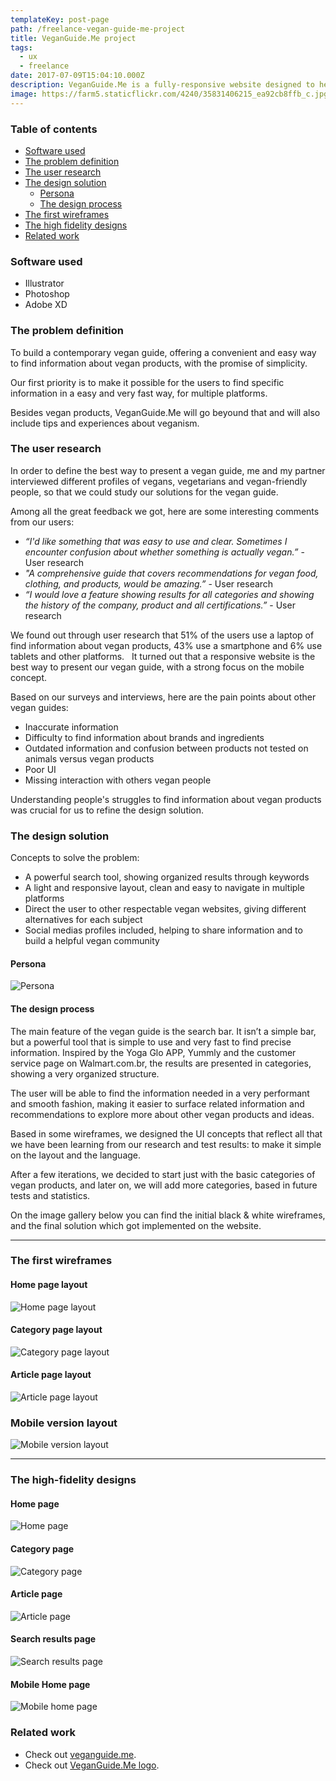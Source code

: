 ```yaml
---
templateKey: post-page
path: /freelance-vegan-guide-me-project
title: VeganGuide.Me project
tags:
  - ux
  - freelance
date: 2017-07-09T15:04:10.000Z
description: VeganGuide.Me is a fully-responsive website designed to help saving animals lives through sharing knowledge, tips and guiding your vegan shopping experience, featuring a blazing-fast search bar.
image: https://farm5.staticflickr.com/4240/35831406215_ea92cb8ffb_c.jpg
---
```


### Table of contents

- [Software used](#software-used)
- [The problem definition](#the-problem-definition)
- [The user research](#the-user-research)
- [The design solution](#the-design-solution)
  - [Persona](#persona)
  - [The design process](#the-design-process)
- [The first wireframes](#the-first-wireframes)
- [The high fidelity designs](#the-high-fidelity-designs)
- [Related work](#related-work)

<a id="software-used"></a>
### Software used
- Illustrator
- Photoshop
- Adobe XD

<a id="the-problem-definition"></a>
### The problem definition 

To build a contemporary vegan guide, offering a convenient and easy way to find information about vegan products, with the promise of simplicity. 

Our first priority is to make it possible for the users to find specific information in a easy and very fast way, for multiple platforms.  

Besides vegan products, VeganGuide.Me will go beyound that and will also include tips and experiences about veganism. 

<a id="the-user-research"></a>
### The user research

In order to define the best way to present a vegan guide, me and my partner interviewed different profiles of vegans,  vegetarians and vegan-friendly people, so that we could study our solutions for the vegan guide.

Among all the great feedback we got, here are some interesting comments from our users:

- *“I'd like something that was easy to use and clear. Sometimes I encounter confusion about whether something is actually vegan.”* - User research 
- *"A comprehensive guide that covers recommendations for vegan food, clothing, and products, would be amazing.”* - User research
- *“I would love a feature showing results for all categories and showing the history of the company, product and all certifications.”* - User research

We found out through user research that 51% of the users use a laptop of find information about vegan products, 43% use a smartphone and 6% use tablets and other platforms.
  
It turned out that a responsive website is the best way to present our vegan guide, with a strong focus on the mobile concept.  

Based on our surveys and interviews, here are the pain points about other vegan guides:

- Inaccurate information
- Difficulty to find information about brands and ingredients
- Outdated information and confusion between products not tested on animals versus vegan products
- Poor UI 
- Missing interaction with others vegan people

Understanding people's struggles to find information about vegan products was crucial for us to refine the design solution.

<a id="the-design-solution"></a>
### The design solution

Concepts to solve the problem: 

- A powerful search tool, showing organized results through keywords
- A light and responsive layout, clean and easy to navigate in multiple platforms
- Direct the user to other respectable vegan websites, giving different alternatives for each subject
- Social medias profiles included, helping to share information and to build a helpful vegan community

<a id="persona"></a>
#### Persona
![Persona](https://farm5.staticflickr.com/4218/35662538192_c141e98c06_h.jpg)

<a id="the-design-process"></a>
#### The design process

The main feature of the vegan guide is the search bar. It isn’t a simple bar, but a powerful tool that is simple to use and very fast to find precise information. Inspired by the Yoga Glo APP, Yummly and the customer service page on Walmart.com.br, the results are presented in categories, showing a very organized structure. 

The user will be able to find the information needed in a very performant and smooth fashion, making it easier to surface related information and recommendations to explore more about other vegan products and ideas.  

Based in some wireframes, we designed the UI concepts that reflect all that we have been learning from our research and test results: to make it simple on the layout and the language.  

After a few iterations, we decided to start just with the basic categories of vegan products, and later on, we will add more categories, based in future tests and statistics.  

On the image gallery below you can find the initial black & white wireframes, and the final solution which got implemented on the website.

---
<a id="the-first-wireframes"></a>
### The first wireframes

#### Home page layout
![Home page layout](https://farm5.staticflickr.com/4240/35831406215_ea92cb8ffb_h.jpg)

#### Category page layout
![Category page layout](https://farm5.staticflickr.com/4280/35790899346_6e886d541d_h.jpg)

#### Article page layout
![Article page layout](https://farm5.staticflickr.com/4284/35790899176_f6f9cfec2e_h.jpg)

### Mobile version layout
![Mobile version layout](https://farm5.staticflickr.com/4212/35831405815_f5508ce80d_h.jpg)

---
<a id="the-high-fidelity-designs"></a>
### The high-fidelity designs

#### Home page
![Home page](https://farm5.staticflickr.com/4257/35790900796_b546d7afea_h.jpg)

#### Category page
![Category page](https://farm5.staticflickr.com/4288/35790900606_26b166c131_h.jpg)

#### Article page
![Article page](https://farm5.staticflickr.com/4231/35790900996_c67d23efae_h.jpg)

#### Search results page
![Search results page](https://farm5.staticflickr.com/4277/35831408195_5ebc5d77ca_h.jpg)

#### Mobile Home page
![Mobile home page](https://farm5.staticflickr.com/4263/35831409035_a773f4038d_h.jpg)

<a id="related-work"></a>
### Related work

- Check out <a href="http://veganguide.me" target="_blank">veganguide.me</a>.
- Check out <a href="/freelance-vegan-guide-me-logo">VeganGuide.Me logo</a>.
